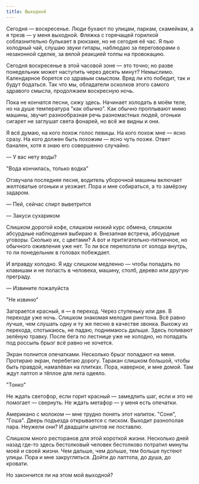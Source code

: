 ```yaml
---
title: Выходной
---
```


Сегодня — воскресенье. Люди бухают по улицам, паркам, скамейкам, а я трезв — у
меня выходной. Фляжка с горячащей горилкой соблазнительно булькает в рюкзаке, но
не сегодня её час. Я пью холодный чай, слушаю звуки гитары, наблюдаю за
переговорами о незаконной сделке, за вялой реакцией толпы на провокацию.

Сегодня воскресенье в этой часовой зоне — это точно; но разве понедельник может
наступить через десять минут? Немыслимо. Календарное борется со здравым
смыслом. Вряд ли кто победит, так и будут бодаться. Так что мы, обладатели
осколков этого самого здравого смысла, продолжаем воскресную ночь.

Пока не кончатся песни, сижу здесь. Начинает холодать в моём теле, но на душе
температура "как обычно". Как обычно проплывают мимо машины, звучит
разнообразная речь разномастных людей, огоньки сигарет не заглушат света
фонарей, но всё же видны и они.

Я всё думаю, на кого похож голос певицы. На кого похож мне — ясно сразу. На кого
должен быть похожим — ясно чуть позже. Ответ банален, хотя я знаю его совершенно
случайно.

— У вас нету воды?

"Вода кончилась, только водка"

Отзвучала последняя песня, водитель уборочной машины включает желтоватые огоньки
и уезжает. Пора и мне собираться, а то замёрзну задаром.

— Пей, сейчас спирт выветрится

— Закуси сухариком

Слишком дорогой кофе, слишком низкий курс обмена, слишком абсурдные наблюдения
выбираю я. Внезапная встреча, абсурдные уговоры. Сколько их, с цветами? А вот и
притягательно-пятничное, но обычного оживления уже нет. То ли все переползли от
холода внутрь, то ли понедельник в головах побеждает.

И вправду холодно. Я иду слишком медленно — чтобы попадать по клавишам и не
попасть в человека, машину, столб, дерево или другую преграду.

— Извините пожалуйста

"Не извиню"

Загорается красный, я — в переход. Через ступеньку или две. В переходе уже
ночь. Слишком знакомая мелодия рингтона. Всё равно лучше, чем слушать одну и ту
же песню в качестве звонка. Выхожу из перехода, спотыкаюсь, не падаю, поднимаюсь
дальше. Здесь поливают зелёную травку. После бега по лестнице уже не холодно, но
попадать под россыпь брызг всё равно не хочется.

Экран полнится опечатками. Несколько брызг попадают на меня. Протираю экран,
перебегаю дорогу. Таракан слишком большой, чтобы быть правдой, намалёван на
плитках. Пора, наверное, и мне домой. Там ждут лаптоп и тёплое для лета одеяло.

"Тонко"

Не ждать светофор, если горит красный — замедлить шаг, если и это не помогает —
свернуть. Не ждать метафор — у меня есть опечатки.

Американо с молоком — мне трудно понять этот напиток. "Соня", "Гоша". Дверь
подъезда открывается с писком. Выходит разнополая пара. Неужели они? И двадцати
центов не поставлю.

Слишком много ресторанов для этой короткой жизни. Несколько дней назад где-то
здесь бестолковый человек бестолково потратил минуты моей и своей жизни. Чем
дальше, чем дольше, тем больше пустеют улицы. Пора и мне закругляться. Дойти до
лаптопа, до душа, до кровати.

Но закончится ли на этом мой выходной?
